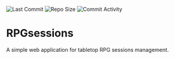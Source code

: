 ![Last Commit](https://img.shields.io/github/last-commit/zaffarelli/rpgsessions)
![Repo Size](https://img.shields.io/github/repo-size/zaffarelli/rpgsessions)
![Commit Activity](https://img.shields.io/github/commit-activity/m/zaffarelli/rpgsessions)
# RPGsessions
A simple web application for tabletop RPG sessions management.
